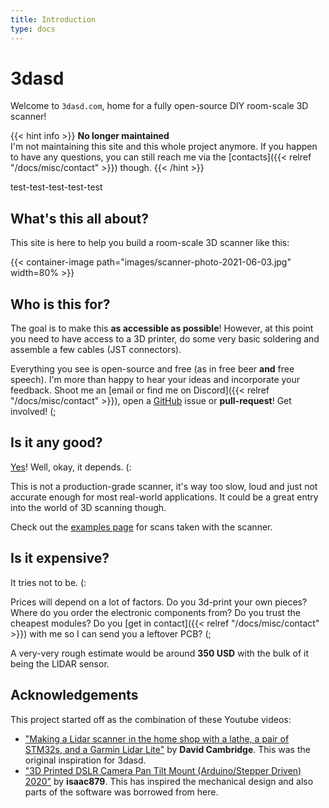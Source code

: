```yaml
---
title: Introduction
type: docs
---
```


# 3dasd

Welcome to `3dasd.com`, home for a fully open-source DIY room-scale 3D scanner!

{{< hint info >}}
**No longer maintained**  
I'm not maintaining this site and this whole project anymore. If you happen to
have any questions, you can still reach me via the
[contacts]({{< relref "/docs/misc/contact" >}}) though.
{{< /hint >}}


test-test-test-test-test

## What's this all about?

This site is here to help you build a room-scale 3D scanner like this:

{{< container-image path="images/scanner-photo-2021-06-03.jpg" width=80% >}}

## Who is this for?

The goal is to make this **as accessible as possible**! However, at this point you
need to have access to a 3D printer, do some very basic soldering and assemble
a few cables (JST connectors).

Everything you see is open-source and free (as in free beer **and** free
speech). I'm more than happy to hear your ideas and incorporate your feedback.
Shoot me an
[email or find me on Discord]({{< relref "/docs/misc/contact" >}}), open a
[GitHub](https://github.com/3dasd)
issue or **pull-request**! Get involved! (;

## Is it any good?

[Yes](https://about.gitlab.com/is-it-any-good/)! Well, okay, it depends. (:

This is not a production-grade scanner, it's way too slow, loud and just not
accurate enough for most real-world applications. It could be a great entry into
the world of 3D scanning though.

Check out the [examples page](https://examples.3dasd.com) for scans taken
with the scanner.

## Is it expensive?

It tries not to be. (:

Prices will depend on a lot of factors. Do you 3d-print your own pieces? Where
do you order the electronic components from? Do you trust the cheapest modules?
Do you
[get in contact]({{< relref "/docs/misc/contact" >}})
with me so I can send you a leftover PCB? (;

A very-very rough estimate would be around **350 USD** with the bulk of it being
the LIDAR sensor.

## Acknowledgements

This project started off as the combination of these Youtube videos:

- ["Making a Lidar scanner in the home shop with a lathe, a pair of STM32s, and a Garmin Lidar Lite"](https://www.youtube.com/watch?v=KGN82vLjguI)
by **David Cambridge**. This was the original inspiration for 3dasd.
- ["3D Printed DSLR Camera Pan Tilt Mount (Arduino/Stepper Driven) 2020"](https://www.youtube.com/watch?v=uJO7mv4-0PY)
by **isaac879**. This has inspired the mechanical design and also parts of the
software was borrowed from here.
